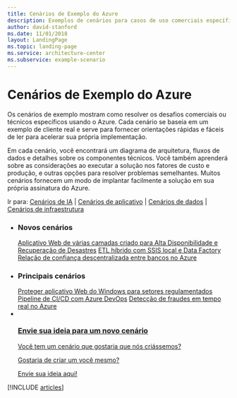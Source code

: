 ```yaml
---
title: Cenários de Exemplo do Azure
description: Exemplos de cenários para casos de uso comerciais específicos
author: david-stanford
ms.date: 11/01/2018
layout: LandingPage
ms.topic: landing-page
ms.service: architecture-center
ms.subservice: example-scenario
---
```


# <a name="azure-example-scenarios"></a>Cenários de Exemplo do Azure

Os cenários de exemplo mostram como resolver os desafios comerciais ou técnicos específicos usando o Azure. Cada cenário se baseia em um exemplo de cliente real e serve para fornecer orientações rápidas e fáceis de ler para acelerar sua própria implementação.

Em cada cenário, você encontrará um diagrama de arquitetura, fluxos de dados e detalhes sobre os componentes técnicos. Você também aprenderá sobre as considerações ao executar a solução nos fatores de custo e produção, e outras opções para resolver problemas semelhantes. Muitos cenários fornecem um modo de implantar facilmente a solução em sua própria assinatura do Azure.

Ir para: [Cenários de IA](#ai-scenarios) | [Cenários de aplicativo](#application-scenarios) | [Cenários de dados](#data-scenarios) | [Cenários de infraestrutura](#infrastructure-scenarios)

<ul class="panelContent cardsL">
    <li>
        <div class="cardSize">
            <div class="cardPadding">
                <div class="card">
                    <div class="cardText">
                        <h3>Novos cenários</h3>
                        <a class="barLink" href="/azure/architecture/example-scenario/infrastructure/multi-tier-app-disaster-recovery" data-linktype="absolute-path">Aplicativo Web de várias camadas criado para Alta Disponibilidade e Recuperação de Desastres</a>
                        <a class="barLink" href="/azure/architecture/example-scenario/data/hybrid-etl-with-adf" data-linktype="absolute-path">ETL híbrido com SSIS local e Data Factory</a>
                        <a class="barLink" href="/azure/architecture/example-scenario/apps/decentralized-trust" data-linktype="absolute-path">Relação de confiança descentralizada entre bancos no Azure</a>
                    </div>
                </div>
            </div>
        </div>
    </li>
    <li>
        <div class="cardSize">
            <div class="cardPadding">
                <div class="card">
                    <div class="cardText">
                        <h3>Principais cenários</h3>
                        <a class="barLink" href="/azure/architecture/example-scenario/infrastructure/regulated-multitier-app" data-linktype="absolute-path">Proteger aplicativo Web do Windows para setores regulamentados</a>
                        <a class="barLink" href="/azure/architecture/example-scenario/apps/devops-dotnet-webapp" data-linktype="absolute-path">Pipeline de CI/CD com Azure DevOps</a>
                        <a class="barLink" href="/azure/architecture/example-scenario/data/fraud-detection" data-linktype="absolute-path">Detecção de fraudes em tempo real no Azure</a>
                    </div>
                </div>
            </div>
        </div>
    </li>
    <li>
        <div class="cardSize">
            <div class="cardPadding">
                <div class="card">
                    <div class="cardText">
                        <a href="https://forms.office.com/Pages/ResponsePage.aspx?id=v4j5cvGGr0GRqy180BHbRy0ZnoKOXdVBqaBz653YPElUNjlNMEpPMDNSSU1aWEIxMFNFNlY2T0E3NC4u" data-linktype="external">
                            <div class="cardSize cardsF">
                                <div class="cardPadding">
                                    <div class="card">
                                        <div class="cardImageOuter">
                                            <div class="cardImage">
                                                <img src="https://docs.microsoft.com/en-us/media/common/i_feedback.svg" alt="" data-linktype="external">
                                            </div>
                                        </div>
                                        <div class="cardText">
                                            <h3 class="x-hidden-focus">Envie sua ideia para um novo cenário</h3>
                                            <p>Você tem um cenário que gostaria que nós criássemos?</p>
                                            <p>Gostaria de criar um você mesmo?</p>
                                            <p>Envie sua ideia aqui!</p>
                                        </div>
                                    </div>
                                </div>
                            </div>
                        </a>
                    </div>
                </div>
            </div>
        </div>
    </li>
</ul>

[!INCLUDE [articles](../../includes/scenario_articles.md)]